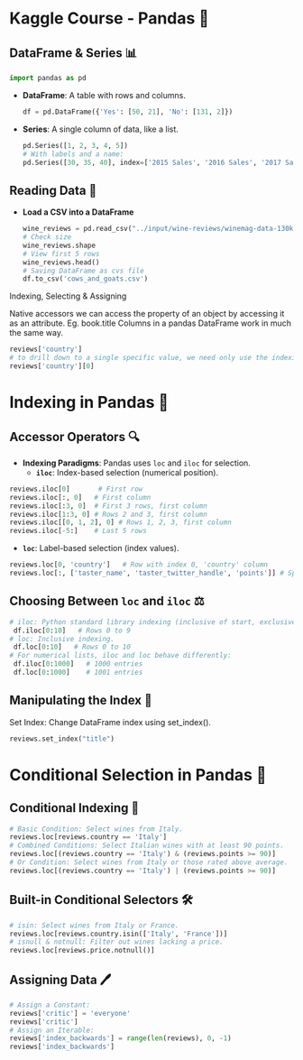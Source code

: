 # Kaggle Course - Pandas 🐼

## DataFrame & Series 📊

  ```python
  import pandas as pd
  ```

- **DataFrame**: A table with rows and columns.
  ```python
  df = pd.DataFrame({'Yes': [50, 21], 'No': [131, 2]})

- **Series**: A single column of data, like a list.
  ```python
  pd.Series([1, 2, 3, 4, 5])
  # With labels and a name:
  pd.Series([30, 35, 40], index=['2015 Sales', '2016 Sales', '2017 Sales'], name='Product A')

## Reading Data 📂
- **Load a CSV into a DataFrame**
  ```python
  wine_reviews = pd.read_csv("../input/wine-reviews/winemag-data-130k-v2.csv", index_col=0)
  # Check size
  wine_reviews.shape
  # View first 5 rows
  wine_reviews.head()
  # Saving DataFrame as cvs file
  df.to_csv('cows_and_goats.csv')

Indexing, Selecting & Assigning

Native accessors
we can access the property of an object by accessing it as an attribute. Eg. book.title
Columns in a pandas DataFrame work in much the same way. 
  ``` python
 reviews['country']
# to drill down to a single specific value, we need only use the indexing operator []
reviews['country'][0]
  ``` 

# Indexing in Pandas 🧩

## Accessor Operators 🔍

- **Indexing Paradigms**: Pandas uses `loc` and `iloc` for selection.
  - **`iloc`**: Index-based selection (numerical position).
```python
reviews.iloc[0]       # First row
reviews.iloc[:, 0]   # First column
reviews.iloc[:3, 0]  # First 3 rows, first column
reviews.iloc[1:3, 0] # Rows 2 and 3, first column
reviews.iloc[[0, 1, 2], 0] # Rows 1, 2, 3, first column
reviews.iloc[-5:]    # Last 5 rows
```
  - **`loc`**: Label-based selection (index values).
```python
reviews.loc[0, 'country']   # Row with index 0, 'country' column
reviews.loc[:, ['taster_name', 'taster_twitter_handle', 'points']] # Specific columns
```

## Choosing Between `loc` and `iloc` ⚖️

 ```python
 # iloc: Python standard library indexing (inclusive of start, exclusive of end).
  df.iloc[0:10]   # Rows 0 to 9
 # loc: Inclusive indexing.
  df.loc[0:10]   # Rows 0 to 10
 # For numerical lists, iloc and loc behave differently:
  df.iloc[0:1000]   # 1000 entries
  df.loc[0:1000]    # 1001 entries
  ```

## Manipulating the Index 🔄
Set Index: Change DataFrame index using set_index().
  ```python
  reviews.set_index("title")
  ```

# Conditional Selection in Pandas 🎯

## Conditional Indexing 📏

  ```python
  # Basic Condition: Select wines from Italy.
  reviews.loc[reviews.country == 'Italy']
  # Combined Conditions: Select Italian wines with at least 90 points.
  reviews.loc[(reviews.country == 'Italy') & (reviews.points >= 90)]
  # Or Condition: Select wines from Italy or those rated above average.
  reviews.loc[(reviews.country == 'Italy') | (reviews.points >= 90)]
  ```

## Built-in Conditional Selectors 🛠️
  ```python
  # isin: Select wines from Italy or France.
  reviews.loc[reviews.country.isin(['Italy', 'France'])]
  # isnull & notnull: Filter out wines lacking a price.
  reviews.loc[reviews.price.notnull()]
  ```

## Assigning Data 🖊️

  ```python
  # Assign a Constant:
  reviews['critic'] = 'everyone'
  reviews['critic']
  # Assign an Iterable:
  reviews['index_backwards'] = range(len(reviews), 0, -1)
  reviews['index_backwards']
  ```